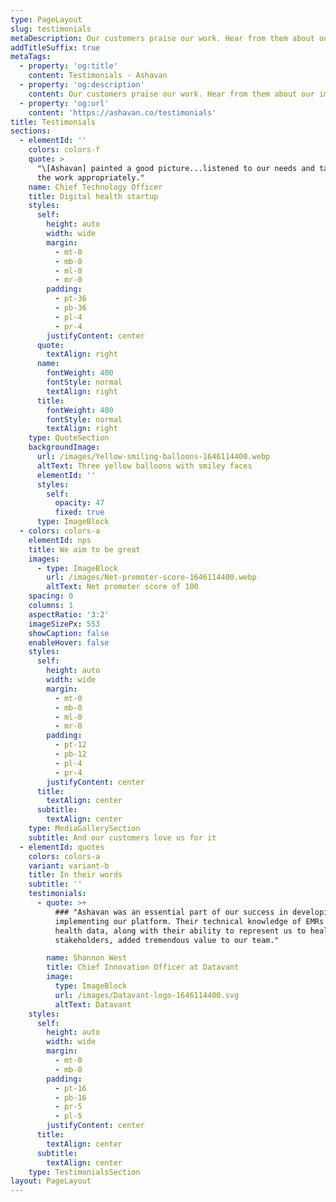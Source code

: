 ```yaml
---
type: PageLayout
slug: testimonials
metaDescription: Our customers praise our work. Hear from them about our impact.
addTitleSuffix: true
metaTags:
  - property: 'og:title'
    content: Testimonials - Ashavan
  - property: 'og:description'
    content: Our customers praise our work. Hear from them about our impact.
  - property: 'og:url'
    content: 'https://ashavan.co/testimonials'
title: Testimonials
sections:
  - elementId: ''
    colors: colors-f
    quote: >
      "\[Ashavan] painted a good picture...listened to our needs and targeted
      the work appropriately."
    name: Chief Technology Officer
    title: Digital health startup
    styles:
      self:
        height: auto
        width: wide
        margin:
          - mt-0
          - mb-0
          - ml-0
          - mr-0
        padding:
          - pt-36
          - pb-36
          - pl-4
          - pr-4
        justifyContent: center
      quote:
        textAlign: right
      name:
        fontWeight: 400
        fontStyle: normal
        textAlign: right
      title:
        fontWeight: 400
        fontStyle: normal
        textAlign: right
    type: QuoteSection
    backgroundImage:
      url: /images/Yellow-smiling-balloons-1646114400.webp
      altText: Three yellow balloons with smiley faces
      elementId: ''
      styles:
        self:
          opacity: 47
          fixed: true
      type: ImageBlock
  - colors: colors-a
    elementId: nps
    title: We aim to be great
    images:
      - type: ImageBlock
        url: /images/Net-promoter-score-1646114400.webp
        altText: Net promoter score of 100
    spacing: 0
    columns: 1
    aspectRatio: '3:2'
    imageSizePx: 553
    showCaption: false
    enableHover: false
    styles:
      self:
        height: auto
        width: wide
        margin:
          - mt-0
          - mb-0
          - ml-0
          - mr-0
        padding:
          - pt-12
          - pb-12
          - pl-4
          - pr-4
        justifyContent: center
      title:
        textAlign: center
      subtitle:
        textAlign: center
    type: MediaGallerySection
    subtitle: And our customers love us for it
  - elementId: quotes
    colors: colors-a
    variant: variant-b
    title: In their words
    subtitle: ''
    testimonials:
      - quote: >+
          ### "Ashavan was an essential part of our success in developing and
          implementing our platform. Their technical knowledge of EMRs and
          health data, along with their ability to represent us to health system
          stakeholders, added tremendous value to our team."

        name: Shannon West
        title: Chief Innovation Officer at Datavant
        image:
          type: ImageBlock
          url: /images/Datavant-logo-1646114400.svg
          altText: Datavant
    styles:
      self:
        height: auto
        width: wide
        margin:
          - mt-0
          - mb-0
        padding:
          - pt-16
          - pb-16
          - pr-5
          - pl-5
        justifyContent: center
      title:
        textAlign: center
      subtitle:
        textAlign: center
    type: TestimonialsSection
layout: PageLayout
---
```

